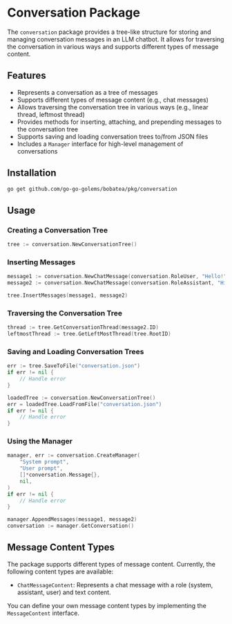 # Conversation Package

The `conversation` package provides a tree-like structure for storing and managing conversation messages in an LLM
chatbot. It allows for traversing the conversation in various ways and supports different types of message content.

## Features

- Represents a conversation as a tree of messages
- Supports different types of message content (e.g., chat messages)
- Allows traversing the conversation tree in various ways (e.g., linear thread, leftmost thread)
- Provides methods for inserting, attaching, and prepending messages to the conversation tree
- Supports saving and loading conversation trees to/from JSON files
- Includes a `Manager` interface for high-level management of conversations

## Installation

```bash
go get github.com/go-go-golems/bobatea/pkg/conversation
```

## Usage

### Creating a Conversation Tree

```go
tree := conversation.NewConversationTree()
```

### Inserting Messages

```go
message1 := conversation.NewChatMessage(conversation.RoleUser, "Hello!")
message2 := conversation.NewChatMessage(conversation.RoleAssistant, "Hi there!")

tree.InsertMessages(message1, message2)
```

### Traversing the Conversation Tree

```go
thread := tree.GetConversationThread(message2.ID)
leftmostThread := tree.GetLeftMostThread(tree.RootID)
```

### Saving and Loading Conversation Trees

```go
err := tree.SaveToFile("conversation.json")
if err != nil {
    // Handle error
}

loadedTree := conversation.NewConversationTree()
err = loadedTree.LoadFromFile("conversation.json")
if err != nil {
    // Handle error
}
```

### Using the Manager

```go
manager, err := conversation.CreateManager(
    "System prompt",
    "User prompt",
    []*conversation.Message{},
    nil,
)
if err != nil {
    // Handle error
}

manager.AppendMessages(message1, message2)
conversation := manager.GetConversation()
```

## Message Content Types

The package supports different types of message content. Currently, the following content types are available:

- `ChatMessageContent`: Represents a chat message with a role (system, assistant, user) and text content.

You can define your own message content types by implementing the `MessageContent` interface.
